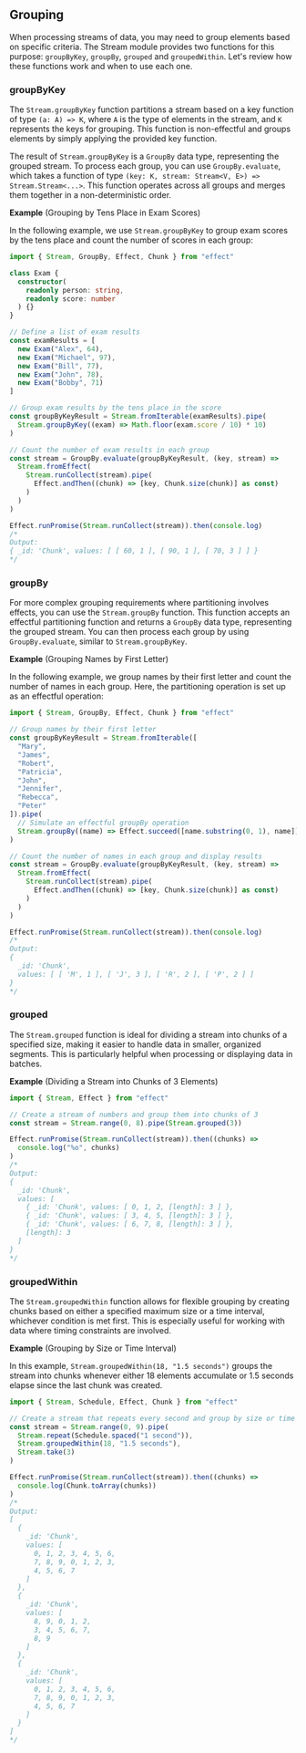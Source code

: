 ## Grouping

When processing streams of data, you may need to group elements based on specific criteria. The Stream module provides two functions for this purpose: `groupByKey`, `groupBy`, `grouped` and `groupedWithin`. Let's review how these functions work and when to use each one.

### groupByKey

The `Stream.groupByKey` function partitions a stream based on a key function of type `(a: A) => K`, where `A` is the type of elements in the stream, and `K` represents the keys for grouping. This function is non-effectful and groups elements by simply applying the provided key function.

The result of `Stream.groupByKey` is a `GroupBy` data type, representing the grouped stream. To process each group, you can use `GroupBy.evaluate`, which takes a function of type `(key: K, stream: Stream<V, E>) => Stream.Stream<...>`. This function operates across all groups and merges them together in a non-deterministic order.

**Example** (Grouping by Tens Place in Exam Scores)

In the following example, we use `Stream.groupByKey` to group exam scores by the tens place and count the number of scores in each group:

```ts twoslash
import { Stream, GroupBy, Effect, Chunk } from "effect"

class Exam {
  constructor(
    readonly person: string,
    readonly score: number
  ) {}
}

// Define a list of exam results
const examResults = [
  new Exam("Alex", 64),
  new Exam("Michael", 97),
  new Exam("Bill", 77),
  new Exam("John", 78),
  new Exam("Bobby", 71)
]

// Group exam results by the tens place in the score
const groupByKeyResult = Stream.fromIterable(examResults).pipe(
  Stream.groupByKey((exam) => Math.floor(exam.score / 10) * 10)
)

// Count the number of exam results in each group
const stream = GroupBy.evaluate(groupByKeyResult, (key, stream) =>
  Stream.fromEffect(
    Stream.runCollect(stream).pipe(
      Effect.andThen((chunk) => [key, Chunk.size(chunk)] as const)
    )
  )
)

Effect.runPromise(Stream.runCollect(stream)).then(console.log)
/*
Output:
{ _id: 'Chunk', values: [ [ 60, 1 ], [ 90, 1 ], [ 70, 3 ] ] }
*/
```

### groupBy

For more complex grouping requirements where partitioning involves effects, you can use the `Stream.groupBy` function. This function accepts an effectful partitioning function and returns a `GroupBy` data type, representing the grouped stream. You can then process each group by using `GroupBy.evaluate`, similar to `Stream.groupByKey`.

**Example** (Grouping Names by First Letter)

In the following example, we group names by their first letter and count the number of names in each group. Here, the partitioning operation is set up as an effectful operation:

```ts twoslash
import { Stream, GroupBy, Effect, Chunk } from "effect"

// Group names by their first letter
const groupByKeyResult = Stream.fromIterable([
  "Mary",
  "James",
  "Robert",
  "Patricia",
  "John",
  "Jennifer",
  "Rebecca",
  "Peter"
]).pipe(
  // Simulate an effectful groupBy operation
  Stream.groupBy((name) => Effect.succeed([name.substring(0, 1), name]))
)

// Count the number of names in each group and display results
const stream = GroupBy.evaluate(groupByKeyResult, (key, stream) =>
  Stream.fromEffect(
    Stream.runCollect(stream).pipe(
      Effect.andThen((chunk) => [key, Chunk.size(chunk)] as const)
    )
  )
)

Effect.runPromise(Stream.runCollect(stream)).then(console.log)
/*
Output:
{
  _id: 'Chunk',
  values: [ [ 'M', 1 ], [ 'J', 3 ], [ 'R', 2 ], [ 'P', 2 ] ]
}
*/
```

### grouped

The `Stream.grouped` function is ideal for dividing a stream into chunks of a specified size, making it easier to handle data in smaller, organized segments. This is particularly helpful when processing or displaying data in batches.

**Example** (Dividing a Stream into Chunks of 3 Elements)

```ts twoslash
import { Stream, Effect } from "effect"

// Create a stream of numbers and group them into chunks of 3
const stream = Stream.range(0, 8).pipe(Stream.grouped(3))

Effect.runPromise(Stream.runCollect(stream)).then((chunks) =>
  console.log("%o", chunks)
)
/*
Output:
{
  _id: 'Chunk',
  values: [
    { _id: 'Chunk', values: [ 0, 1, 2, [length]: 3 ] },
    { _id: 'Chunk', values: [ 3, 4, 5, [length]: 3 ] },
    { _id: 'Chunk', values: [ 6, 7, 8, [length]: 3 ] },
    [length]: 3
  ]
}
*/
```

### groupedWithin

The `Stream.groupedWithin` function allows for flexible grouping by creating chunks based on either a specified maximum size or a time interval, whichever condition is met first. This is especially useful for working with data where timing constraints are involved.

**Example** (Grouping by Size or Time Interval)

In this example, `Stream.groupedWithin(18, "1.5 seconds")` groups the stream into chunks whenever either 18 elements accumulate or 1.5 seconds elapse since the last chunk was created.

```ts twoslash
import { Stream, Schedule, Effect, Chunk } from "effect"

// Create a stream that repeats every second and group by size or time
const stream = Stream.range(0, 9).pipe(
  Stream.repeat(Schedule.spaced("1 second")),
  Stream.groupedWithin(18, "1.5 seconds"),
  Stream.take(3)
)

Effect.runPromise(Stream.runCollect(stream)).then((chunks) =>
  console.log(Chunk.toArray(chunks))
)
/*
Output:
[
  {
    _id: 'Chunk',
    values: [
      0, 1, 2, 3, 4, 5, 6,
      7, 8, 9, 0, 1, 2, 3,
      4, 5, 6, 7
    ]
  },
  {
    _id: 'Chunk',
    values: [
      8, 9, 0, 1, 2,
      3, 4, 5, 6, 7,
      8, 9
    ]
  },
  {
    _id: 'Chunk',
    values: [
      0, 1, 2, 3, 4, 5, 6,
      7, 8, 9, 0, 1, 2, 3,
      4, 5, 6, 7
    ]
  }
]
*/
```

